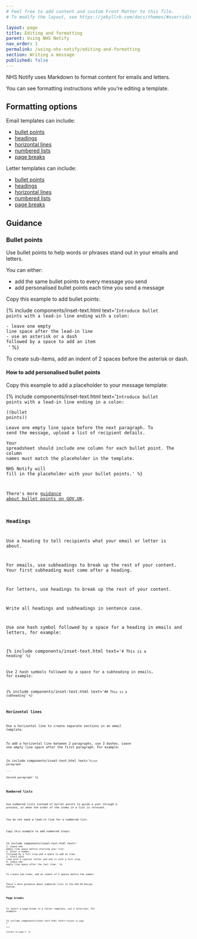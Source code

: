 ```yaml
---
# Feel free to add content and custom Front Matter to this file.
# To modify the layout, see https://jekyllrb.com/docs/themes/#overriding-theme-defaults

layout: page
title: Editing and formatting
parent: Using NHS Notify
nav_order: 1
permalink: /using-nhs-notify/editing-and-formatting
section: Writing a message
published: false
---
```


NHS Notify uses Markdown to format content for emails and letters.

You can see formatting instructions while you’re editing a template.

## Formatting options

Email templates can include:

- [bullet points](#bullet-points)<!-- markdownlint-disable-line -->
- [headings](#headings)
- [horizontal lines](#horizontal-lines)
- [numbered lists](#numbered-lists)
- [page breaks](#page-breaks)

Letter templates can include:

- [bullet points](#bullet-points)<!-- markdownlint-disable-line -->
- [headings](#headings)
- [horizontal lines](#horizontal-lines)
- [numbered lists](#numbered-lists)
- [page breaks](#page-breaks)

## Guidance

### Bullet points

Use bullet points to help words or phrases stand out in your emails and letters.

You can either:

- add the same bullet points to every message you send
- add personalised bullet points each time you send a message

Copy this example to add bullet points:

{% include components/inset-text.html
  text='<code>Introduce bullet points with a lead-in line ending with a colon:<br><br>- leave one empty line space after the lead-in line <br>- use an asterisk or a dash followed by a space to add an item<br>&nbsp;</code>'
    %}

To create sub-items, add an indent of 2 spaces before the asterisk or dash.

#### How to add personalised bullet points

Copy this example to add a placeholder to your message template:

{% include components/inset-text.html
text='<code>Introduce bullet points with a lead-in line ending in a colon:<br><br>((bullet points))<br><br>Leave one empty line space before the next paragraph. To send the message, upload a list of recipient details.<br><br>Your spreadsheet should include one column for each bullet point. The column names must match the placeholder in the template.<br><br>NHS Notify will fill in the placeholder with your bullet points.'
%}

There's more [guidance about bullet points on GOV.UK](https://www.gov.uk/guidance/style-guide/a-to-z-of-gov-uk-style#bullet-points-steps).

### Headings

Use a heading to tell recipients what your email or letter is about.

For emails, use subheadings to break up the rest of your content. Your first subheading must come after a heading.

For letters, use headings to break up the rest of your content.

Write all headings and subheadings in sentence case.

Use one hash symbol followed by a space for a heading in emails and letters, for example:

{% include components/inset-text.html
    text='<code># This is a heading'
%}

Use 2 hash symbols followed by a space for a subheading in emails, for example:

{% include components/inset-text.html
    text='<code>## This is a subheading'
%}

### Horizontal lines

Use a horizontal line to create separate sections in an email template.

To add a horizontal line between 2 paragraphs, use 3 dashes. Leave one empty line space after the first paragraph. For example:

{% include components/inset-text.html
text='<code>First paragraph<br><br>---<br><br>Second paragraph'
%}

### Numbered lists

Use numbered lists instead of bullet points to guide a user through a process, or when the order of the items in a list is relevant.

You do not need a lead-in line for a numbered list.

Copy this example to add numbered steps:

{% include components/inset-text.html
text='<code><br>1. Leave one empty line space before starting your list.<br>2. Enter a number followed by a full stop and a space to add an item.<br>3. Start each item with a capital letter and end it with a full stop.<br>4. Leave one empty line space after the last item.'
%}

To create sub-items, add an indent of 2 spaces before the number.

There’s more guidance about numbered lists in the GOV.UK Design System.

### Page breaks

To insert a page break in a letter template, use 3 asterisks. For example:

{% include components/inset-text.html
text='<code>Content on page 1<br><br>***<br><br>Content on page 2'
%}
